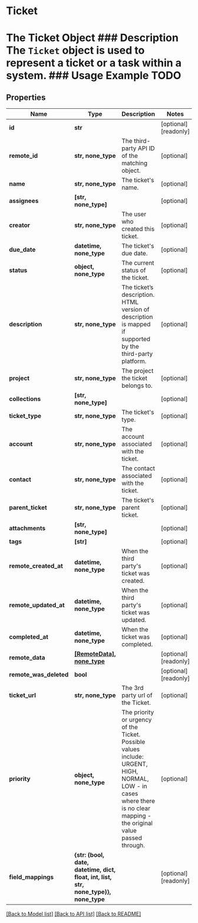 # Ticket

# The Ticket Object ### Description The `Ticket` object is used to represent a ticket or a task within a system.  ### Usage Example TODO

## Properties
Name | Type | Description | Notes
------------ | ------------- | ------------- | -------------
**id** | **str** |  | [optional] [readonly] 
**remote_id** | **str, none_type** | The third-party API ID of the matching object. | [optional] 
**name** | **str, none_type** | The ticket&#39;s name. | [optional] 
**assignees** | **[str, none_type]** |  | [optional] 
**creator** | **str, none_type** | The user who created this ticket. | [optional] 
**due_date** | **datetime, none_type** | The ticket&#39;s due date. | [optional] 
**status** | **object, none_type** | The current status of the ticket. | [optional] 
**description** | **str, none_type** | The ticket’s description. HTML version of description is mapped if supported by the third-party platform. | [optional] 
**project** | **str, none_type** | The project the ticket belongs to. | [optional] 
**collections** | **[str, none_type]** |  | [optional] 
**ticket_type** | **str, none_type** | The ticket&#39;s type. | [optional] 
**account** | **str, none_type** | The account associated with the ticket. | [optional] 
**contact** | **str, none_type** | The contact associated with the ticket. | [optional] 
**parent_ticket** | **str, none_type** | The ticket&#39;s parent ticket. | [optional] 
**attachments** | **[str, none_type]** |  | [optional] 
**tags** | **[str]** |  | [optional] 
**remote_created_at** | **datetime, none_type** | When the third party&#39;s ticket was created. | [optional] 
**remote_updated_at** | **datetime, none_type** | When the third party&#39;s ticket was updated. | [optional] 
**completed_at** | **datetime, none_type** | When the ticket was completed. | [optional] 
**remote_data** | [**[RemoteData], none_type**](RemoteData.md) |  | [optional] [readonly] 
**remote_was_deleted** | **bool** |  | [optional] [readonly] 
**ticket_url** | **str, none_type** | The 3rd party url of the Ticket. | [optional] 
**priority** | **object, none_type** | The priority or urgency of the Ticket. Possible values include: URGENT, HIGH, NORMAL, LOW - in cases where there is no clear mapping - the original value passed through. | [optional] 
**field_mappings** | **{str: (bool, date, datetime, dict, float, int, list, str, none_type)}, none_type** |  | [optional] [readonly] 

[[Back to Model list]](../README.md#documentation-for-models) [[Back to API list]](../README.md#documentation-for-api-endpoints) [[Back to README]](../README.md)


